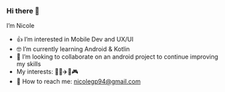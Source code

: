 ### Hi there 👋
I’m Nicole
* 👍 I’m interested in Mobile Dev and UX/UI
* 🤓 I’m currently learning Android & Kotlin
* :mag_right: I’m looking to collaborate on an android project to continue improving my skills
* My interests: 🏋️‍♂️✈️🎨🎮
* 📧 How to reach me: nicolegp94@gmail.com
